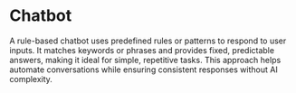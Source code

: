 # Chatbot
A rule-based chatbot uses predefined rules or patterns to respond to user inputs. It matches keywords or phrases and provides fixed, predictable answers, making it ideal for simple, repetitive tasks. This approach helps automate conversations while ensuring consistent responses without AI complexity.
